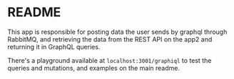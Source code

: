 # README

This app is responsible for posting data the user sends by graphql through RabbitMQ, and retrieving the data from the REST API on the app2 and returning it in GraphQL queries.

There's a playground available at `localhost:3001/graphiql` to test the queries and mutations, and examples on the main readme.